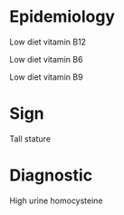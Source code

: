 # Epidemiology

Low diet vitamin B12

Low diet vitamin B6

Low diet vitamin B9

# Sign

Tall stature

# Diagnostic

High urine homocysteine
